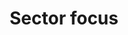 ---
title: 'Sector focus'
field: 'is.focus.sectors'
slug: 'is-focus-sectors'
description: 'Sectors that the resource covers'
comment: 'Select from control list. Data element used by Evidensia'
required: False
vocabulary: 'vocabulary.txt'
module: 'Scope'
cluster: 'Global'
policy: 'Controlled value. Multi select from control list.'
layout: 'home'
---